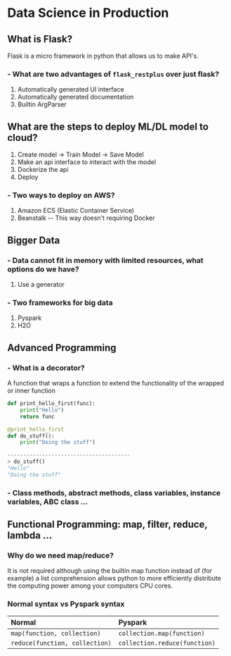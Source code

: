 # Data Science in Production


## What is Flask?
Flask is a micro framework in python that allows us to make API's.

### - What are two advantages of `flask_restplus` over just flask?
1. Automatically generated UI interface
2. Automatically generated documentation
3. Builtin ArgParser

## What are the steps to deploy ML/DL model to cloud?
1. Create model -> Train Model -> Save Model
2. Make an api interface to interact with the model
3. Dockerize the api
4. Deploy

### - Two ways to deploy on AWS?
1. Amazon ECS (Elastic Container Service)
2. Beanstalk -- This way doesn't requiring Docker

## Bigger Data

### - Data cannot fit in memory with limited resources, what options do we have?
1. Use a generator

### - Two frameworks for big data
1. Pyspark
2. H2O

## Advanced Programming

### - What is a decorator?
A function that wraps a function to extend the functionality of the wrapped or inner function
```python
def print_hello_first(func):
    print("Hello")
    return func

@print_hello_first
def do_stuff():
    print("Doing the stuff")

---------------------------------------
> do_stuff()
"Hello"
"Doing the stuff"
```

### - Class methods, abstract methods, class variables, instance variables, ABC class ...

## Functional Programming: map, filter, reduce, lambda ...
### Why do we need map/reduce?
It is not required although using the builtin map function instead of (for example) a list comprehension allows python to more efficiently distribute the computing power among your computers CPU cores.

### Normal syntax vs Pyspark syntax

|             Normal             |             Pyspark           |
|:-------------------------------|:------------------------------|  
|   `map(function, collection)`  |   `collection.map(function)`  |
| `reduce(function, collection)` | `collection.reduce(function)` |

